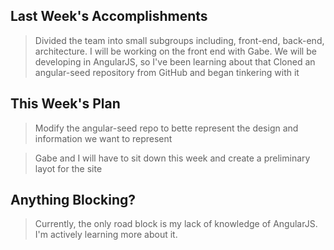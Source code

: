 ## Last Week's Accomplishments

> Divided the team into small subgroups including, front-end, back-end, architecture.
> I will be working on the front end with Gabe. We will be developing in AngularJS, so I've been learning about that
>Cloned an angular-seed repository from GitHub and began tinkering with it

## This Week's Plan

> Modify the angular-seed repo to bette represent the design and information we want to represent

> Gabe and I will have to sit down this week and create a preliminary layot for the site

## Anything Blocking?

> Currently, the only road block is my lack of knowledge of AngularJS. I'm actively learning more about it.

